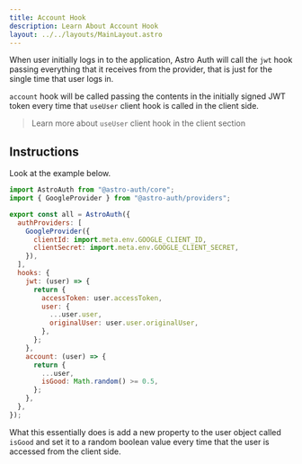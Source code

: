 ```yaml
---
title: Account Hook
description: Learn About Account Hook
layout: ../../layouts/MainLayout.astro
---
```


When user initially logs in to the application, Astro Auth will call the `jwt` hook passing everything that it receives from the provider, that is just for the single time that user logs in.

`account` hook will be called passing the contents in the initially signed JWT token every time that `useUser` client hook is called in the client side.

> Learn more about `useUser` client hook in the client section

## Instructions

Look at the example below.

```js
import AstroAuth from "@astro-auth/core";
import { GoogleProvider } from "@astro-auth/providers";

export const all = AstroAuth({
  authProviders: [
    GoogleProvider({
      clientId: import.meta.env.GOOGLE_CLIENT_ID,
      clientSecret: import.meta.env.GOOGLE_CLIENT_SECRET,
    }),
  ],
  hooks: {
    jwt: (user) => {
      return {
        accessToken: user.accessToken,
        user: {
          ...user.user,
          originalUser: user.user.originalUser,
        },
      };
    },
    account: (user) => {
      return {
        ...user,
        isGood: Math.random() >= 0.5,
      };
    },
  },
});
```

What this essentially does is add a new property to the user object called `isGood` and set it to a random boolean value every time that the user is accessed from the client side.
